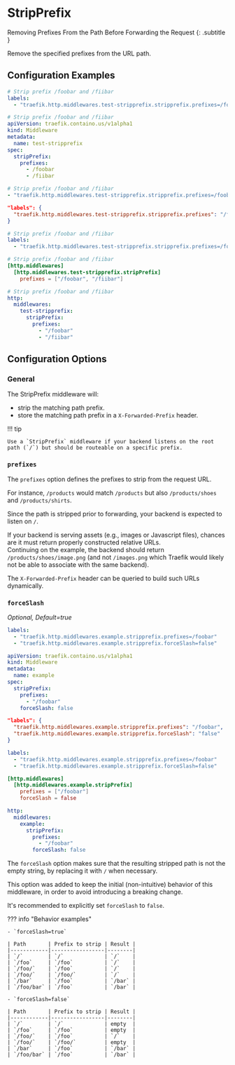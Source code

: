 # StripPrefix

Removing Prefixes From the Path Before Forwarding the Request
{: .subtitle }

<!--
TODO: add schema
-->

Remove the specified prefixes from the URL path.

## Configuration Examples

```yaml tab="Docker"
# Strip prefix /foobar and /fiibar
labels:
  - "traefik.http.middlewares.test-stripprefix.stripprefix.prefixes=/foobar,/fiibar"
```

```yaml tab="Kubernetes"
# Strip prefix /foobar and /fiibar
apiVersion: traefik.containo.us/v1alpha1
kind: Middleware
metadata:
  name: test-stripprefix
spec:
  stripPrefix:
    prefixes:
      - /foobar
      - /fiibar
```

```yaml tab="Consul Catalog"
# Strip prefix /foobar and /fiibar
- "traefik.http.middlewares.test-stripprefix.stripprefix.prefixes=/foobar,/fiibar"
```

```json tab="Marathon"
"labels": {
  "traefik.http.middlewares.test-stripprefix.stripprefix.prefixes": "/foobar,/fiibar"
}
```

```yaml tab="Rancher"
# Strip prefix /foobar and /fiibar
labels:
  - "traefik.http.middlewares.test-stripprefix.stripprefix.prefixes=/foobar,/fiibar"
```

```toml tab="File (TOML)"
# Strip prefix /foobar and /fiibar
[http.middlewares]
  [http.middlewares.test-stripprefix.stripPrefix]
    prefixes = ["/foobar", "/fiibar"]
```

```yaml tab="File (YAML)"
# Strip prefix /foobar and /fiibar
http:
  middlewares:
    test-stripprefix:
      stripPrefix:
        prefixes:
          - "/foobar"
          - "/fiibar"
```

## Configuration Options

### General

The StripPrefix middleware will:

- strip the matching path prefix.
- store the matching path prefix in a `X-Forwarded-Prefix` header.

!!! tip
    
    Use a `StripPrefix` middleware if your backend listens on the root path (`/`) but should be routeable on a specific prefix.

### `prefixes`

The `prefixes` option defines the prefixes to strip from the request URL.

For instance, `/products` would match `/products` but also `/products/shoes` and `/products/shirts`.

Since the path is stripped prior to forwarding, your backend is expected to listen on `/`.

If your backend is serving assets (e.g., images or Javascript files), chances are it must return properly constructed relative URLs.  
Continuing on the example, the backend should return `/products/shoes/image.png` (and not `/images.png` which Traefik would likely not be able to associate with the same backend).  

The `X-Forwarded-Prefix` header can be queried to build such URLs dynamically.

### `forceSlash`

_Optional, Default=true_

```yaml tab="Docker"
labels:
  - "traefik.http.middlewares.example.stripprefix.prefixes=/foobar"
  - "traefik.http.middlewares.example.stripprefix.forceSlash=false"
```

```yaml tab="Kubernetes"
apiVersion: traefik.containo.us/v1alpha1
kind: Middleware
metadata:
  name: example
spec:
  stripPrefix:
    prefixes:
      - "/foobar"
    forceSlash: false
```

```json tab="Marathon"
"labels": {
  "traefik.http.middlewares.example.stripprefix.prefixes": "/foobar",
  "traefik.http.middlewares.example.stripprefix.forceSlash": "false"
}
```

```yaml tab="Rancher"
labels:
  - "traefik.http.middlewares.example.stripprefix.prefixes=/foobar"
  - "traefik.http.middlewares.example.stripprefix.forceSlash=false"
```

```toml tab="File (TOML)"
[http.middlewares]
  [http.middlewares.example.stripPrefix]
    prefixes = ["/foobar"]
    forceSlash = false
```

```yaml tab="File (YAML)"
http:
  middlewares:
    example:
      stripPrefix:
        prefixes:
          - "/foobar"
        forceSlash: false
```

The `forceSlash` option makes sure that the resulting stripped path is not the empty string, by replacing it with `/` when necessary.

This option was added to keep the initial (non-intuitive) behavior of this middleware, in order to avoid introducing a breaking change.

It's recommended to explicitly set `forceSlash` to `false`.

??? info "Behavior examples"
    
    - `forceSlash=true`
    
    | Path       | Prefix to strip | Result |
    |------------|-----------------|--------|
    | `/`        | `/`             | `/`    |
    | `/foo`     | `/foo`          | `/`    |
    | `/foo/`    | `/foo`          | `/`    |
    | `/foo/`    | `/foo/`         | `/`    |
    | `/bar`     | `/foo`          | `/bar` |
    | `/foo/bar` | `/foo`          | `/bar` |
    
    - `forceSlash=false`
    
    | Path       | Prefix to strip | Result |
    |------------|-----------------|--------|
    | `/`        | `/`             | empty  |
    | `/foo`     | `/foo`          | empty  |
    | `/foo/`    | `/foo`          | `/`    |
    | `/foo/`    | `/foo/`         | empty  |
    | `/bar`     | `/foo`          | `/bar` |
    | `/foo/bar` | `/foo`          | `/bar` |
